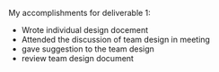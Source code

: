 My accomplishments for deliverable 1:
- Wrote individual design docement
- Attended the discussion of team design in meeting
- gave suggestion to the team design
- review team design document

